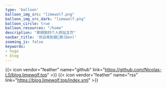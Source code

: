 ```yaml
---
type: 'balloon'
balloon_img_src: "limewolf.png"
balloon_img_src_dark: "limewolf.png"
balloon_circle: true
balloon_resources: "/home"
description: "莱姆狼的个人网站主页"
navbar_title: '欢迎来到狼🐺窝(Den)'
zooming_js: false
keywords:
- hugo
- blog
---
```




{{< icon vendor="feather" name="github" link="https://github.com/Nicolas-L0/blog.limewolf.top" >}}
{{< icon vendor="feather" name="rss" link="https://blog.limewolf.top/index.xml" >}}
